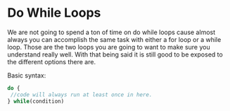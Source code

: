 # Do While Loops
We are not going to spend a ton of time on do while loops cause almost always you can accomplish the same task with either a for loop or a while loop. Those are the two loops you are going to want to make sure you understand really well. With that being said it is still good to be exposed to the different options there are.

Basic syntax:

```javascript
do {
 //code will always run at least once in here.
} while(condition)
```
